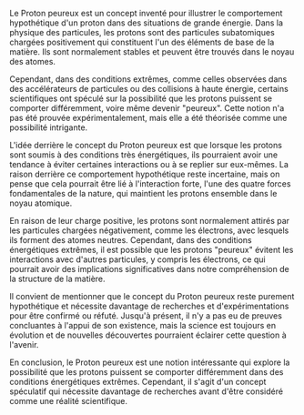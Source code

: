 Le Proton peureux est un concept inventé pour illustrer le comportement hypothétique d'un proton dans des situations de grande énergie. Dans la physique des particules, les protons sont des particules subatomiques chargées positivement qui constituent l'un des éléments de base de la matière. Ils sont normalement stables et peuvent être trouvés dans le noyau des atomes.

Cependant, dans des conditions extrêmes, comme celles observées dans des accélérateurs de particules ou des collisions à haute énergie, certains scientifiques ont spéculé sur la possibilité que les protons puissent se comporter différemment, voire même devenir "peureux". Cette notion n'a pas été prouvée expérimentalement, mais elle a été théorisée comme une possibilité intrigante.

L'idée derrière le concept du Proton peureux est que lorsque les protons sont soumis à des conditions très énergétiques, ils pourraient avoir une tendance à éviter certaines interactions ou à se replier sur eux-mêmes. La raison derrière ce comportement hypothétique reste incertaine, mais on pense que cela pourrait être lié à l'interaction forte, l'une des quatre forces fondamentales de la nature, qui maintient les protons ensemble dans le noyau atomique.

En raison de leur charge positive, les protons sont normalement attirés par les particules chargées négativement, comme les électrons, avec lesquels ils forment des atomes neutres. Cependant, dans des conditions énergétiques extrêmes, il est possible que les protons "peureux" évitent les interactions avec d'autres particules, y compris les électrons, ce qui pourrait avoir des implications significatives dans notre compréhension de la structure de la matière.

Il convient de mentionner que le concept du Proton peureux reste purement hypothétique et nécessite davantage de recherches et d'expérimentations pour être confirmé ou réfuté. Jusqu'à présent, il n'y a pas eu de preuves concluantes à l'appui de son existence, mais la science est toujours en évolution et de nouvelles découvertes pourraient éclairer cette question à l'avenir.

En conclusion, le Proton peureux est une notion intéressante qui explore la possibilité que les protons puissent se comporter différemment dans des conditions énergétiques extrêmes. Cependant, il s'agit d'un concept spéculatif qui nécessite davantage de recherches avant d'être considéré comme une réalité scientifique.